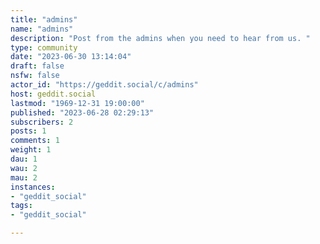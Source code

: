 ```yaml
---
title: "admins" 
name: "admins"
description: "Post from the admins when you need to hear from us. "
type: community
date: "2023-06-30 13:14:04"
draft: false
nsfw: false
actor_id: "https://geddit.social/c/admins"
host: geddit.social
lastmod: "1969-12-31 19:00:00"
published: "2023-06-28 02:29:13"
subscribers: 2
posts: 1
comments: 1
weight: 1
dau: 1
wau: 2
mau: 2
instances:
- "geddit_social"
tags: 
- "geddit_social"

---
```

